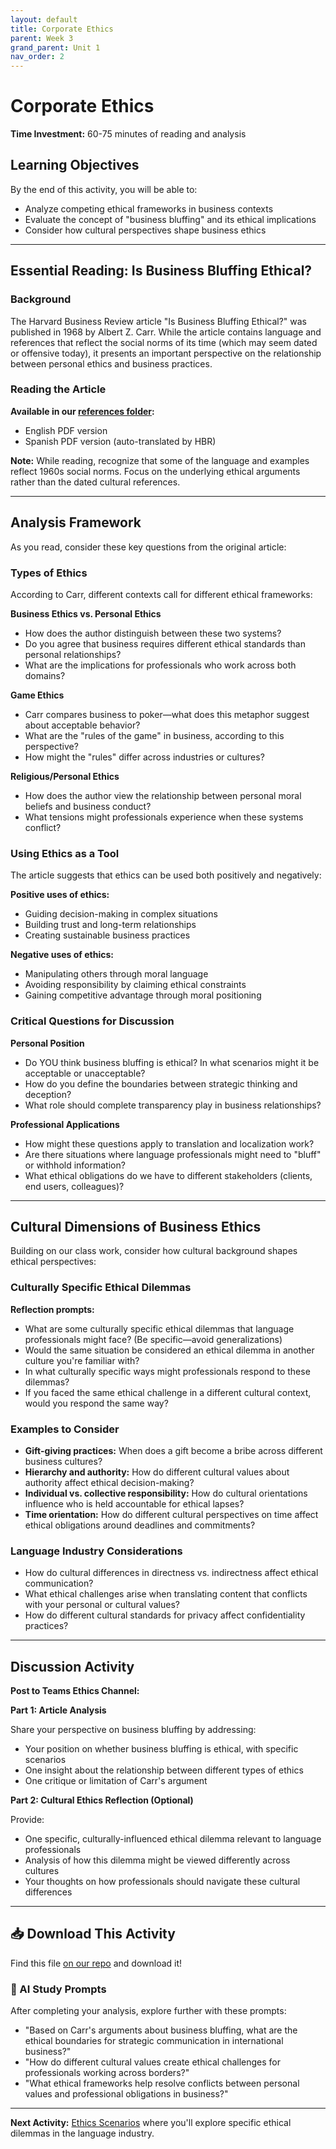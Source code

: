 ```yaml
---
layout: default
title: Corporate Ethics
parent: Week 3
grand_parent: Unit 1
nav_order: 2
---
```


# Corporate Ethics

**Time Investment:** 60-75 minutes of reading and analysis

## Learning Objectives
By the end of this activity, you will be able to:
- Analyze competing ethical frameworks in business contexts
- Evaluate the concept of "business bluffing" and its ethical implications
- Consider how cultural perspectives shape business ethics

---

## Essential Reading: Is Business Bluffing Ethical?

### Background
The Harvard Business Review article "Is Business Bluffing Ethical?" was published in 1968 by Albert Z. Carr. While the article contains language and references that reflect the social norms of its time (which may seem dated or offensive today), it presents an important perspective on the relationship between personal ethics and business practices.

### Reading the Article
**Available in our [references folder](https://github.com/alainamb/uic_tr35-business-english-II/tree/main/unit1/week3/references):**
- English PDF version
- Spanish PDF version (auto-translated by HBR)

**Note:** While reading, recognize that some of the language and examples reflect 1960s social norms. Focus on the underlying ethical arguments rather than the dated cultural references.

---

## Analysis Framework

As you read, consider these key questions from the original article:

### Types of Ethics
According to Carr, different contexts call for different ethical frameworks:

**Business Ethics vs. Personal Ethics**
- How does the author distinguish between these two systems?
- Do you agree that business requires different ethical standards than personal relationships?
- What are the implications for professionals who work across both domains?

**Game Ethics**
- Carr compares business to poker—what does this metaphor suggest about acceptable behavior?
- What are the "rules of the game" in business, according to this perspective?
- How might the "rules" differ across industries or cultures?

**Religious/Personal Ethics**
- How does the author view the relationship between personal moral beliefs and business conduct?
- What tensions might professionals experience when these systems conflict?

### Using Ethics as a Tool
The article suggests that ethics can be used both positively and negatively:

**Positive uses of ethics:**
- Guiding decision-making in complex situations
- Building trust and long-term relationships
- Creating sustainable business practices

**Negative uses of ethics:**
- Manipulating others through moral language
- Avoiding responsibility by claiming ethical constraints
- Gaining competitive advantage through moral positioning

### Critical Questions for Discussion

**Personal Position**
- Do YOU think business bluffing is ethical? In what scenarios might it be acceptable or unacceptable?
- How do you define the boundaries between strategic thinking and deception?
- What role should complete transparency play in business relationships?

**Professional Applications**
- How might these questions apply to translation and localization work?
- Are there situations where language professionals might need to "bluff" or withhold information?
- What ethical obligations do we have to different stakeholders (clients, end users, colleagues)?

---

## Cultural Dimensions of Business Ethics

Building on our class work, consider how cultural background shapes ethical perspectives:

### Culturally Specific Ethical Dilemmas
**Reflection prompts:**
- What are some culturally specific ethical dilemmas that language professionals might face? (Be specific—avoid generalizations)
- Would the same situation be considered an ethical dilemma in another culture you're familiar with?
- In what culturally specific ways might professionals respond to these dilemmas?
- If you faced the same ethical challenge in a different cultural context, would you respond the same way?

### Examples to Consider
- **Gift-giving practices:** When does a gift become a bribe across different business cultures?
- **Hierarchy and authority:** How do different cultural values about authority affect ethical decision-making?
- **Individual vs. collective responsibility:** How do cultural orientations influence who is held accountable for ethical lapses?
- **Time orientation:** How do different cultural perspectives on time affect ethical obligations around deadlines and commitments?

### Language Industry Considerations
- How do cultural differences in directness vs. indirectness affect ethical communication?
- What ethical challenges arise when translating content that conflicts with your personal or cultural values?
- How do different cultural standards for privacy affect confidentiality practices?

---

## Discussion Activity

**Post to Teams Ethics Channel:**

**Part 1: Article Analysis**

Share your perspective on business bluffing by addressing:
- Your position on whether business bluffing is ethical, with specific scenarios
- One insight about the relationship between different types of ethics
- One critique or limitation of Carr's argument

**Part 2: Cultural Ethics Reflection (Optional)**

Provide:
- One specific, culturally-influenced ethical dilemma relevant to language professionals
- Analysis of how this dilemma might be viewed differently across cultures
- Your thoughts on how professionals should navigate these cultural differences

---

## 📥 Download This Activity

Find this file [on our repo](https://github.com/alainamb/uic_tr35-business-english-II/blob/main/unit1/week3/corporate-ethics.md) and download it!

### 🤖 AI Study Prompts
After completing your analysis, explore further with these prompts:
- "Based on Carr's arguments about business bluffing, what are the ethical boundaries for strategic communication in international business?"
- "How do different cultural values create ethical challenges for professionals working across borders?"
- "What ethical frameworks help resolve conflicts between personal values and professional obligations in business?"

---

**Next Activity:** [Ethics Scenarios](ethics-scenarios.md) where you'll explore specific ethical dilemmas in the language industry.

